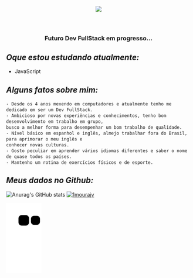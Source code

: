 <div id="header" align="center">
  <img src="https://media.giphy.com/media/2zeji2UedvZzvIZ45N/giphy.gif" width="600"/>
</div>

<h3 align="center">  <br>

Futuro Dev FullStack em progresso... 
<br>

</h3> 

## _Oque estou estudando atualmente:_

  - JavaScript

## _Alguns fatos sobre mim:_

```
- Desde os 4 anos mexendo em computadores e atualmente tenho me dedicado em ser um Dev FullStack.
- Ambicioso por novas experiências e conhecimentos, tenho bom desenvolvimento em trabalho em grupo,
busco a melhor forma para desempenhar um bom trabalho de qualidade. 
- Nível básico em espanhol e inglês, almejo trabalhar fora do Brasil, para aprimorar o meu inglês e
conhecer novas culturas.
- Gosto peculiar em aprender vários idiomas diferentes e saber o nome de quase todos os países.
- Mantenho um rotina de exercícios físicos e de esporte.
```

## _Meus dados no Github:_

<!-- <span style="height ">
![Anurag's GitHub stats](https://github-readme-stats.vercel.app/api?username=1mourajv&show_icons=true&theme=tokyonight)
</span> -->

![Anurag's GitHub stats](https://github-readme-stats.vercel.app/api?username=1mourajv&show_icons=true&theme=tokyonight)
[![1mourajv](https://github-readme-stats.vercel.app/api/top-langs/?username=1mourajv&hide=html&layout=compact=true&theme=tokyonight)](https://github.com/1mourajv/)
<!-- ![Top Langs](https://github-readme-stats.vercel.app/api/top-langs/?username=1mourajv&layout=compact&theme=tokyonight) -->
![Snake animation](https://github.com/1mourajv/1mourajv/blob/output/github-contribution-grid-snake.svg)

